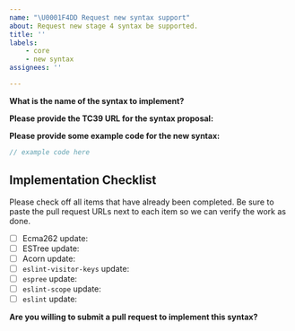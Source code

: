 ```yaml
---
name: "\U0001F4DD Request new syntax support"
about: Request new stage 4 syntax be supported.
title: ''
labels:
    - core
    - new syntax
assignees: ''

---
```


<!--
    ESLint adheres to the Open JS Foundation Code of Conduct:
    https://eslint.org/conduct
-->

**What is the name of the syntax to implement?**

<!-- for example, "class fields" -->

**Please provide the TC39 URL for the syntax proposal:**

<!-- for example, <https://github.com/tc39/proposal-top-level-await> -->

**Please provide some example code for the new syntax:**

```js
// example code here
```

## Implementation Checklist

Please check off all items that have already been completed. Be sure to paste the pull request URLs next to each item so we can verify the work as done.

* [ ] Ecma262 update: <!-- paste PR URL for this syntax here -->
* [ ] ESTree update: <!-- paste PR URL for this ESTree update here -->
* [ ] Acorn update: <!-- paste PR URL for this syntax here -->
* [ ] `eslint-visitor-keys` update: <!-- paste PR URL for this syntax here -->
* [ ] `espree` update: <!-- paste PR URL for this syntax here -->
* [ ] `eslint-scope` update: <!-- paste PR URL for this syntax here -->
* [ ] `eslint` update: <!-- paste PR URL for this syntax here -->

**Are you willing to submit a pull request to implement this syntax?**
